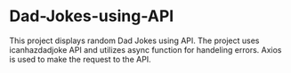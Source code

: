 # Dad-Jokes-using-API

This project displays random Dad Jokes using API.
The project uses icanhazdadjoke API and utilizes async function for handeling errors. Axios is used to make the request to the API.
